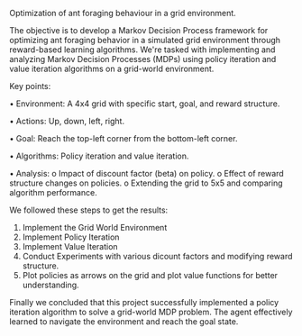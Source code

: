 Optimization of ant foraging behaviour in a grid environment.

The objective is to develop a Markov Decision Process framework for optimizing ant foraging behavior in a simulated grid environment through reward-based learning algorithms. We're tasked with implementing and analyzing Markov Decision Processes (MDPs) using policy iteration and value iteration algorithms on a grid-world environment.

Key points:

•	Environment: A 4x4 grid with specific start, goal, and reward structure.

•	Actions: Up, down, left, right.

•	Goal: Reach the top-left corner from the bottom-left corner.

•	Algorithms: Policy iteration and value iteration.

•	Analysis:
          o	Impact of discount factor (beta) on policy.
          o	Effect of reward structure changes on policies.
          o	Extending the grid to 5x5 and comparing algorithm performance.


We followed these steps to get the results:

1.	Implement the Grid World Environment
2.  Implement Policy Iteration
3.  Implement Value Iteration
4.  Conduct Experiments with various dicount factors and modifying reward structure.
5.  Plot policies as arrows on the grid and plot value functions for better understanding.

Finally we concluded that this project successfully implemented a policy iteration algorithm to solve a grid-world MDP problem. The agent effectively learned to navigate the environment and reach the goal state.
